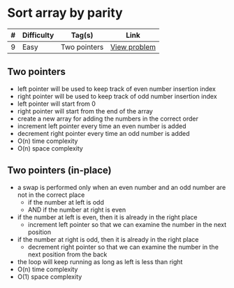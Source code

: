 # Sort array by parity

| #   | Difficulty | Tag(s)       | Link                                                                |
| --- | ---------- | ------------ | ------------------------------------------------------------------- |
| 9   | Easy       | Two pointers | [View problem](https://leetcode.com/problems/sort-array-by-parity/) |

## Two pointers

- left pointer will be used to keep track of even number insertion index
- right pointer will be used to keep track of odd number insertion index
- left pointer will start from 0
- right pointer will start from the end of the array
- create a new array for adding the numbers in the correct order
- increment left pointer every time an even number is added
- decrement right pointer every time an odd number is added
- O(n) time complexity
- O(n) space complexity

## Two pointers (in-place)

- a swap is performed only when an even number and an odd number are not in the correct place
  - if the number at left is odd
  - AND if the number at right is even
- if the number at left is even, then it is already in the right place
  - increment left pointer so that we can examine the number in the next position
- if the number at right is odd, then it is already in the right place
  - decrement right pointer so that we can examine the number in the next position from the back
- the loop will keep running as long as left is less than right
- O(n) time complexity
- O(1) space complexity
